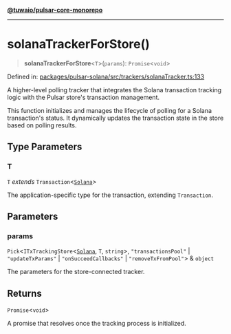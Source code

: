 [**@tuwaio/pulsar-core-monorepo**](../../../README.md)

***

# solanaTrackerForStore()

> **solanaTrackerForStore**\<`T`\>(`params`): `Promise`\<`void`\>

Defined in: [packages/pulsar-solana/src/trackers/solanaTracker.ts:133](https://github.com/TuwaIO/pulsar-core/blob/16038c5bbc96d2d466608fdc95d4789c6f06d211/packages/pulsar-solana/src/trackers/solanaTracker.ts#L133)

A higher-level polling tracker that integrates the Solana transaction tracking logic
with the Pulsar store's transaction management.

This function initializes and manages the lifecycle of polling for a Solana transaction's status.
It dynamically updates the transaction state in the store based on polling results.

## Type Parameters

### T

`T` *extends* `Transaction`\<[`Solana`](../enumerations/SolanaTransactionTracker.md#solana)\>

The application-specific type for the transaction, extending `Transaction`.

## Parameters

### params

`Pick`\<`ITxTrackingStore`\<[`Solana`](../enumerations/SolanaTransactionTracker.md#solana), `T`, `string`\>, `"transactionsPool"` \| `"updateTxParams"` \| `"onSucceedCallbacks"` \| `"removeTxFromPool"`\> & `object`

The parameters for the store-connected tracker.

## Returns

`Promise`\<`void`\>

A promise that resolves once the tracking process is initialized.
